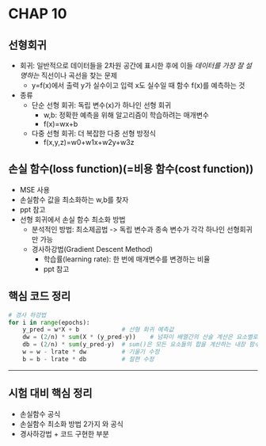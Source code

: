 # CHAP 10 

## 선형회귀
* 회귀: 일반적으로 데이터들을 2차원 공간에 표시한 후에 이들 *데이터를 가장 잘 설명하는* 직선이나 곡선을 찾는 문제
    * y=f(x)에서 출력 y가 실수이고 입력 x도 실수일 때 함수 f(x)를 예측하는 것 
* 종류
    * 단순 선형 회귀: 독립 변수(x)가 하나인 선형 회귀
        * w,b: 정확한 예측을 위해 알고리즘이 학습하려는 매개변수 
        * f(x)=wx+b
    * 다중 선형 회귀: 더 복잡한 다중 선형 방정식
        * f(x,y,z)=w0+w1x+w2y+w3z
## 손실 함수(loss function)(=비용 함수(cost function))
* MSE 사용 
* 손실함수 값을 최소화하는 w,b를 찾자 
* ppt 참고 
* 선형 회귀에서 손실 함수 최소화 방법 
    * 분석적인 방법: 최소제곱법 -> 독립 변수과 종속 변수가 각각 하나인 선형회귀만 가능 
    * 경사하강법(Gradient Descent Method)
        * 학습률(learning rate): 한 번에 매개변수를 변경하는 비율 
        * ppt 참고 

## 핵심 코드 정리  
```python
# 경사 하강법
for i in range(epochs): 
    y_pred = w*X + b  			# 선형 회귀 예측값
    dw = (2/n) * sum(X * (y_pred-y)) 	# 넘파이 배열간의 산술 계산은 요소별로 적용
    db = (2/n) * sum(y_pred-y)  # sum()은 모든 요소들의 합을 계산하는 내장 함수
    w = w - lrate * dw  		# 기울기 수정
    b = b - lrate * db  		# 절편 수정
``` 

---
## 시험 대비 핵심 정리
* 손실함수 공식 
* 손실함수 최소화 방법 2가지 와 공식 
* 경사하강법 + 코드 구현한 부분 